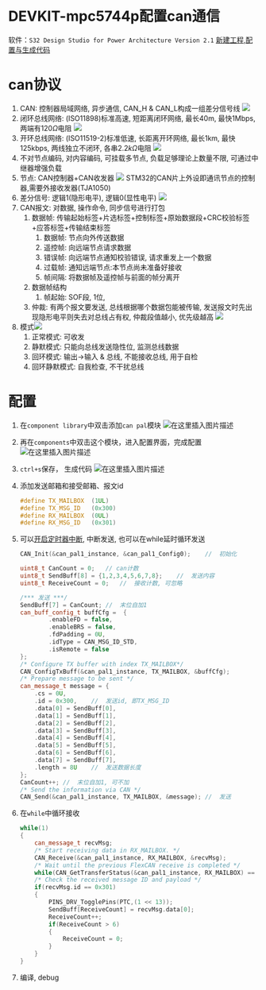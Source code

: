# DEVKIT-mpc5744p配置can通信
软件：`S32 Design Studio for Power Architecture Version 2.1`
[新建工程,配置与生成代码](https://blog.csdn.net/weixin_46143152/article/details/125563870)

# can协议
[](https://blog.csdn.net/XiaoXiaoPengBo/article/details/116206252)

1. CAN: 控制器局域网络, 异步通信, CAN_H & CAN_L构成一组差分信号线
    ![](https://img-blog.csdnimg.cn/img_convert/cf05a59fda4585094f10283ff2ea0316.png)
2. 闭环总线网络: (ISO11898)标准高速, 短距离闭环网络, 最长40m, 最快1Mbps, 两端有120$\Omega$电阻
    ![](https://img-blog.csdnimg.cn/img_convert/3993c286a7ec510d0bb6cbd003a3518f.png)
3. 开环总线网络: (ISO11519-2)标准低速, 长距离开环网络, 最长1km, 最快125kbps, 两线独立不闭环, 各串2.2$k\Omega$电阻
    ![](https://img-blog.csdnimg.cn/img_convert/8c6ef728dad6d9cb8e3b3dcb7df27969.png)
4. 不对节点编码, 对内容编码, 可挂载多节点, 负载足够理论上数量不限, 可通过中继器增强负载
5. 节点: CAN控制器+CAN收发器 
    ![](https://img-blog.csdnimg.cn/af08402d8cf34d40ae78f9797808060f.png)
    STM32的CAN片上外设即通讯节点的控制器,需要外接收发器(TJA1050)
6. 差分信号: 逻辑1(隐形电平), 逻辑0(显性电平)
    ![](https://img-blog.csdnimg.cn/img_convert/3247c023be2cae8d94ec5d6fe86501d8.png)
7. CAN报文: 对数据, 操作命令, 同步信号进行打包
   1. 数据帧: 传输起始标签+片选标签+控制标签+原始数据段+CRC校验标签+应答标签+传输结束标签
      1. 数据帧: 节点向外传送数据
      2. 遥控帧: 向远端节点请求数据
      3. 错误帧: 向远端节点通知校验错误, 请求重发上一个数据
      4. 过载帧: 通知远端节点:本节点尚未准备好接收
      5. 帧间隔: 将数据帧及遥控帧与前面的帧分离开
   2. 数据帧结构
      1. 帧起始: SOF段, 1位, 
   3. 仲裁: 有两个报文要发送, 总线根据哪个数据包能被传输, 发送报文时先出现隐形电平则失去对总线占有权, 仲裁段值越小, 优先级越高
        ![](https://img-blog.csdnimg.cn/img_convert/7f5fb78e7aab3e2f479507ebcf682631.png)
1. 模式![](https://img-blog.csdnimg.cn/img_convert/e5d6aba5a39f0b0d626d0c82ae105f5e.png)
   1. 正常模式: 可收发
   2. 静默模式: 只能向总线发送隐性位, 监测总线数据
   3. 回环模式: 输出->输入 & 总线, 不能接收总线, 用于自检
   4. 回环静默模式: 自我检查, 不干扰总线

# 配置
1. 在`component library`中双击添加`can pal`模块
    ![在这里插入图片描述](https://img-blog.csdnimg.cn/96fd6906220d4114a0bc35f921ceab31.png)
2. 再在`components`中双击这个模块，进入配置界面，完成配置
    ![在这里插入图片描述](https://img-blog.csdnimg.cn/6bb1c5d8f8734a1da44d4ce28b66321d.png)
3. `ctrl+s`保存， 生成代码
    ![在这里插入图片描述](https://img-blog.csdnimg.cn/340082fcf6c944f1bd18002fe94d7b1e.png)
4. 添加发送邮箱和接受邮箱、报文id
    ```C++
    #define TX_MAILBOX  (1UL)
    #define TX_MSG_ID   (0x300)
    #define RX_MAILBOX  (0UL)
    #define RX_MSG_ID   (0x301)
    ```
5. 可以[开启定时器中断](https://blog.csdn.net/weixin_46143152/article/details/125605983), 中断发送, 也可以在while延时循环发送
    ```C++
    CAN_Init(&can_pal1_instance, &can_pal1_Config0);    //  初始化 
    ```

    ```C++
    uint8_t CanCount = 0;   // can计数
    uint8_t SendBuff[8] = {1,2,3,4,5,6,7,8};    //  发送内容
    uint8_t ReceiveCount = 0;   //  接收计数, 可忽略

    /*** 发送 ***/
    SendBuff[7] = CanCount; //  末位自加1
    can_buff_config_t buffCfg =  {
            .enableFD = false,
            .enableBRS = false,
            .fdPadding = 0U,
            .idType = CAN_MSG_ID_STD,
            .isRemote = false
    };
    /* Configure TX buffer with index TX_MAILBOX*/
    CAN_ConfigTxBuff(&can_pal1_instance, TX_MAILBOX, &buffCfg);
    /* Prepare message to be sent */
    can_message_t message = {
        .cs = 0U,
        .id = 0x300,    //  发送id, 即TX_MSG_ID
        .data[0] = SendBuff[0],
        .data[1] = SendBuff[1],
        .data[2] = SendBuff[2],
        .data[3] = SendBuff[3],
        .data[4] = SendBuff[4],
        .data[5] = SendBuff[5],
        .data[6] = SendBuff[6],
        .data[7] = SendBuff[7],
        .length = 8U    //  发送数据长度
    };
    CanCount++; //  末位自加1, 可不加
    /* Send the information via CAN */
    CAN_Send(&can_pal1_instance, TX_MAILBOX, &message); //  发送
    ```

6. 在`while`中循环接收
    ```C++
    while(1)
    {
        can_message_t recvMsg;
        /* Start receiving data in RX_MAILBOX. */
        CAN_Receive(&can_pal1_instance, RX_MAILBOX, &recvMsg);
        /* Wait until the previous FlexCAN receive is completed */
        while(CAN_GetTransferStatus(&can_pal1_instance, RX_MAILBOX) == STATUS_BUSY);
        /* Check the received message ID and payload */
        if(recvMsg.id == 0x301)
        {
            PINS_DRV_TogglePins(PTC,(1 << 13));
            SendBuff[ReceiveCount] = recvMsg.data[0];
            ReceiveCount++;
            if(ReceiveCount > 6)
            {
                ReceiveCount = 0;
            }
        }
    }
    ```
7. 编译, debug